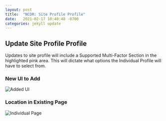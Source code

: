 ```yaml
---
layout: post
title:  "NCDR: Site Profile Profile"
date:   2021-02-17 10:40:48 -0700
categories: jekyll update
---
```

<div class="p_4">
    <h2>Update Site Profile Profile</h2> 
    <p class="font_1">Updates to site profile will include a Supported Multi-Factor Section in the highlighted pink area. This will dictate what options the Individual Profile will have to select from.</p> 
    <div class="flex flex_row">
        <div class="flex_auto w_40 flex_column flex p_4">
        <h3>New UI to Add</h3>
        <img class="w_auto" src="{{ '/assets/img/SiteProfile-AddInput.png' | append: site.github.build_revision | relative_url   }}" alt="Added UI" >
        </div>
        <div class="flex_auto w_60 flex_column flex p_4">
        <h3>Location in Existing Page</h3>
        <img class="w_auto" src="{{ '/assets/img/SiteProfile.png' | append: site.github.build_revision | relative_url   }}" alt="Individual Page" >
        </div>
    </div>
</div>